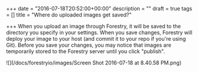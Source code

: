 +++
date = "2016-07-18T20:52:00+00:00"
description = ""
draft = true
tags = []
title = "Where do uploaded images get saved?"

+++
When you upload an image through Forestry, it will be saved to the directory you specify in your settings.  When you save changes, Forestry will deploy your image to your host (and commit it to your repo if you're using Git).  Before you save your changes, you may notice that images are temporarily stored to the Forestry server until you click "publish". 

![](/docs/forestryio/images/Screen Shot 2016-07-18 at 8.40.58 PM.png)

